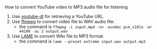 How to convert YouTube video to MP3 audio file for listening

1. Use [youtube-dl](https://rg3.github.io/youtube-dl/) for retrieving a YouTube URL.
2. Use [ffmpeg](https://www.ffmpeg.org/) to convert video file to WAV audio file:
    - the command is `ffmpeg -i input.mp4 -vn -acodec pcm_s16le -ar 44100 -ac 2 output.wav`
3. Use [LAME](https://en.wikipedia.org/wiki/LAME) to convert WAv file to MP3 format.
    - the command is `lame --preset extreme input.wav output.mp3`
